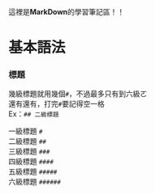 這裡是**MarkDown**的學習筆記區！！

# 基本語法

### 標題
幾級標題就用幾個`#`，不過最多只有到六級ㄛ<br>
還有還有，打完`#`要記得空一格<br>
Ex：`## 二級標題`

一級標題 `#`
<br>
二級標題 `##`
<br>
三級標題 `###`
<br>
四級標題 `####`
<br>
五級標題 `#####`
<br>
六級標題 `######`

